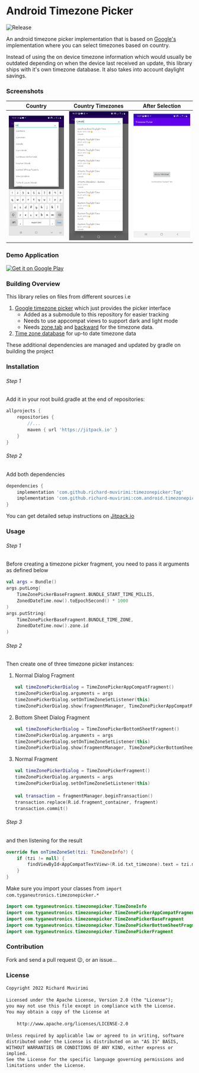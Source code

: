 # Android Timezone Picker

![Release](https://jitpack.io/v/richard-muvirimi/android-timezone-picker.svg)

An android timezone picker implementation that is based
on [Google's](https://android.googlesource.com/platform/frameworks/opt/timezonepicker)
implementation where you can select timezones based on country.

Instead of using the on device timezone information which would usually be outdated depending on
when the device last received an update, this library ships with it's own timezone database. It also
takes into account daylight savings.

### Screenshots

|  Country                                                   |  Country Timezones                                         |  After Selection                                           |
|------------------------------------------------------------|------------------------------------------------------------|------------------------------------------------------------|
| <img src=".github/assets/screenshot-2.jpg" width="280px" > | <img src=".github/assets/screenshot-1.jpg" width="280px" > | <img src=".github/assets/screenshot-3.jpg" width="280px" > |

### Demo Application

[<img alt='Get it on Google Play' src='https://play.google.com/intl/en_us/badges/static/images/badges/en_badge_web_generic.png'/>](https://play.google.com/store/apps/details?id=com.tyganeutronics.timezonepicker.sample&utm_source=github&utm_campaign=github&pcampaignid=pcampaignidMKT-Other-global-all-co-prtnr-py-PartBadge-Mar2515-1)

### Building Overview

This library relies on files from different sources i.e

1. [Google timezone picker](https://android.googlesource.com/platform/frameworks/opt/timezonepicker)
   which just provides the picker interface
    - Added as a submodule to this repository for easier tracking
    - Needs to use appcompat views to support dark and light mode
    - Needs [zone.tab](https://github.com/eggert/tz/blob/main/zone.tab)
      and [backward](https://github.com/eggert/tz/blob/main/backward) for the timezone data.
2. [Time zone database](https://github.com/eggert/tz) for up-to date timezone data
   
These additional dependencies are managed and updated by gradle on building the project

### Installation

###### Step 1
Add it in your root build.gradle at the end of repositories:

```groovy
allprojects {
    repositories {
        //...
        maven { url 'https://jitpack.io' }
    }
}
```
###### Step 2
Add both dependencies
```groovy
dependencies {
    implementation 'com.github.richard-muvirimi:timezonepicker:Tag'
    implementation 'com.github.richard-muvirimi:com.android.timezonepicker:Tag'
}
```
You can get detailed setup instructions on [Jitpack.io](https://jitpack.io/#richard-muvirimi/android-timezone-picker)

### Usage

###### Step 1
Before creating a timezone picker fragment, you need to pass it arguments as defined below

```kotlin
val args = Bundle()
args.putLong(
    TimeZonePickerBaseFragment.BUNDLE_START_TIME_MILLIS,
    ZonedDateTime.now().toEpochSecond() * 1000
)
args.putString(
    TimeZonePickerBaseFragment.BUNDLE_TIME_ZONE,
    ZonedDateTime.now().zone.id
)
```

###### Step 2
Then create one of three timezone picker instances:

1. Normal Dialog Fragment

    ```kotlin
    val timeZonePickerDialog = TimeZonePickerAppCompatFragment()
    timeZonePickerDialog.arguments = args
    timeZonePickerDialog.setOnTimeZoneSetListener(this)
    timeZonePickerDialog.show(fragmentManager, TimeZonePickerAppCompatFragment.TAG)
    ```

2. Bottom Sheet Dialog Fragment

    ```kotlin
    val timeZonePickerDialog = TimeZonePickerBottomSheetFragment()
    timeZonePickerDialog.arguments = args
    timeZonePickerDialog.setOnTimeZoneSetListener(this)
    timeZonePickerDialog.show(fragmentManager, TimeZonePickerBottomSheetFragment.TAG)
    ```

3. Normal Fragment

    ```kotlin
    val timeZonePickerDialog = TimeZonePickerFragment()
    timeZonePickerDialog.arguments = args
    timeZonePickerDialog.setOnTimeZoneSetListener(this)
    
    val transaction = fragmentManager.beginTransaction()
    transaction.replace(R.id.fragment_container, fragment)
    transaction.commit()
    ```

###### Step 3
and then listening for the result

```kotlin
override fun onTimeZoneSet(tzi: TimeZoneInfo?) {
    if (tzi != null) {
        findViewById<AppCompatTextView>(R.id.txt_timezone).text = tzi.mDisplayName
    }
}
```

Make sure you import your classes from `import com.tyganeutronics.timezonepicker.*`

```kotlin
import com.tyganeutronics.timezonepicker.TimeZoneInfo
import com.tyganeutronics.timezonepicker.TimeZonePickerAppCompatFragment
import com.tyganeutronics.timezonepicker.TimeZonePickerBaseFragment
import com.tyganeutronics.timezonepicker.TimeZonePickerBottomSheetFragment
import com.tyganeutronics.timezonepicker.TimeZonePickerFragment
```

### Contribution

Fork and send a pull request 😉, or an issue...

### License

```license
Copyright 2022 Richard Muvirimi

Licensed under the Apache License, Version 2.0 (the "License");
you may not use this file except in compliance with the License.
You may obtain a copy of the License at

    http://www.apache.org/licenses/LICENSE-2.0

Unless required by applicable law or agreed to in writing, software
distributed under the License is distributed on an "AS IS" BASIS,
WITHOUT WARRANTIES OR CONDITIONS OF ANY KIND, either express or implied.
See the License for the specific language governing permissions and
limitations under the License.
```

